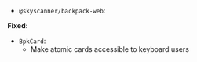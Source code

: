 - `@skyscanner/backpack-web`:

**Fixed:**

- `BpkCard`:
    - Make atomic cards accessible to keyboard users